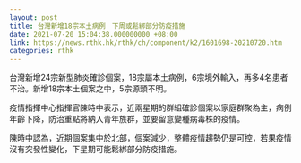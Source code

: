 ```yaml
---
layout: post
title: 台灣新增18宗本土病例　下周或鬆綁部分防疫措施
date: 2021-07-20 15:04:38.000000000 +08:00
link: https://news.rthk.hk/rthk/ch/component/k2/1601698-20210720.htm
categories: rthk
---
```


台灣新增24宗新型肺炎確診個案，18宗屬本土病例，6宗境外輸入，再多4名患者不治。新增18宗本土個案之中，5宗源頭不明。

疫情指揮中心指揮官陳時中表示，近兩星期的群組確診個案以家庭群聚為主，病例年齡下降，防治重點將納入青年族群，並要留意變種病毒株的疫情。

陳時中認為，近期個案集中於北部，個案減少，整體疫情趨勢仍是可控，若果疫情沒有突發性變化，下星期可能鬆綁部分防疫措施。
